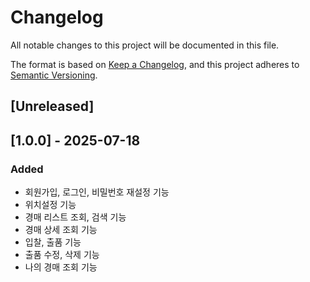 # Changelog

All notable changes to this project will be documented in this file.

The format is based on [Keep a Changelog](https://keepachangelog.com/en/1.0.0/),
and this project adheres to [Semantic Versioning](https://semver.org/spec/v2.0.0.html).

## [Unreleased]

## [1.0.0] - 2025-07-18

### Added

- 회원가입, 로그인, 비밀번호 재설정 기능
- 위치설정 기능
- 경매 리스트 조회, 검색 기능
- 경매 상세 조회 기능
- 입찰, 출품 기능
- 출품 수정, 삭제 기능
- 나의 경매 조회 기능
